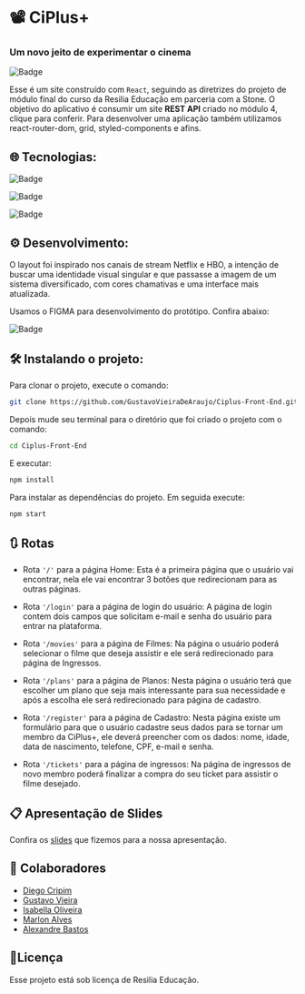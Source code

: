 
# 📽 CiPlus+ 

### Um novo jeito de experimentar o cinema

![Badge](https://media.discordapp.net/attachments/1008951677589667950/1022249442163818578/Untitled__Sep_21_2022_5_53_PM.gif?width=480&height=270)


Esse é um site construído com `React`, seguindo as diretrizes do projeto de módulo final do curso da Resilia Educação em parceria com a Stone. O objetivo do aplicativo é consumir um site **REST API** criado no módulo 4, clique para conferir. Para desenvolver uma aplicação também utilizamos react-router-dom, grid, styled-components e afins.



## 🌐 Tecnologias:


![Badge](https://camo.githubusercontent.com/ab4c3c731a174a63df861f7b118d6c8a6c52040a021a552628db877bd518fe84/68747470733a2f2f696d672e736869656c64732e696f2f62616467652f72656163742d2532333230323332612e7376673f7374796c653d666f722d7468652d6261646765266c6f676f3d7265616374266c6f676f436f6c6f723d253233363144414642)

![Badge](https://camo.githubusercontent.com/9d07c04bdd98c662d5df9d4e1cc1de8446ffeaebca330feb161f1fb8e1188204/68747470733a2f2f696d672e736869656c64732e696f2f62616467652f4a6176615363726970742d4637444631453f7374796c653d666f722d7468652d6261646765266c6f676f3d6a617661736372697074266c6f676f436f6c6f723d626c61636b)

![Badge](https://camo.githubusercontent.com/41326de293d3848e2ab0f29bf1680427128757fe6b586ceddf1097cb4eeb5ff7/68747470733a2f2f696d672e736869656c64732e696f2f62616467652f7374796c65642d2d636f6d706f6e656e74732d4442373039333f7374796c653d666f722d7468652d6261646765266c6f676f3d7374796c65642d636f6d706f6e656e7473266c6f676f436f6c6f723d7768697465)
## ⚙ Desenvolvimento:

O layout foi inspirado nos canais de stream Netflix e HBO, a intenção de buscar uma identidade visual singular e que passasse a imagem de um sistema diversificado, com cores chamativas e uma interface mais atualizada. 

Usamos o FIGMA para desenvolvimento do protótipo. Confira abaixo:



![Badge](https://media.discordapp.net/attachments/1008951677589667950/1022224946908385350/Design_sem_nome_-_2022-09-21T161625.345.png?width=854&height=427)


## 🛠 Instalando o projeto:

Para clonar o projeto, execute o comando:

```bash
git clone https://github.com/GustavoVieiraDeAraujo/Ciplus-Front-End.git
```
Depois mude seu terminal para o diretório que foi criado o projeto com o comando:

```bash
cd Ciplus-Front-End
```

E executar:

```bash
npm install
```
Para instalar as dependências do projeto. Em seguida execute:

```bash
npm start
```

## 🔃 Rotas

- Rota `'/'` para a página Home: Esta é a primeira página que o usuário vai encontrar, nela ele vai encontrar 3 botões que redirecionam para as outras páginas. 

- Rota `'/login'` para a página de login do usuário: A página de login contem dois campos que solicitam e-mail e senha do usuário para entrar na plataforma. 

- Rota `'/movies'` para a página de Filmes: Na página o usuário poderá selecionar o filme que deseja assistir e ele será redirecionado para página de Ingressos.

- Rota `'/plans'` para a página de Planos: Nesta página o usuário terá que escolher um plano que seja mais interessante para sua necessidade e após a escolha ele será redirecionado para página de cadastro.

- Rota `'/register'` para a página de Cadastro: Nesta página existe um formulário para que o usuário cadastre seus dados para se tornar um membro da CiPlus+, ele deverá preencher com os dados: nome, idade, data de nascimento, telefone, CPF, e-mail e senha. 

- Rota `'/tickets'` para a página de ingressos: Na página de ingressos de novo membro poderá finalizar a compra do seu ticket para assistir o filme desejado. 


## 📋 Apresentação de Slides
Confira os [slides](https://www.canva.com/design/DAFMzIR67_A/O6gxaBZ4OeeP0fFbPqUS4w/watch?utm_content=DAFMzIR67_A&utm_campaign=designshare&utm_medium=link&utm_source=publishsharelink) que fizemos para a nossa apresentação.


## 🤝 Colaboradores

- [Diego Cripim](https://github.com/Cripim)
- [Gustavo Vieira](https://github.com/GustavoVieiraDeAraujo)
- [Isabella Oliveira](https://github.com/isabellaoliv)
- [Marlon Alves](https://github.com/Marlonalvss)
- [Alexandre Bastos](https://github.com/xand3)

## 📝Licença

Esse projeto está sob licença de Resilia Educação.


